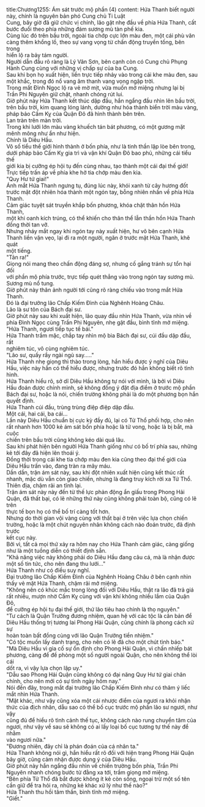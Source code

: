 title:Chương1255: Ám sát trước mộ phần (4)
content:
Hứa Thanh biết người này, chính là nguyên bản phó Cung chủ Ti Luật<br>Cung, bây giờ đã giữ chức vị chính, lão gật nhẹ đầu về phía Hứa Thanh, cất<br>bước đuổi theo phía những đám sương mù tàn phế kia.<br>Cùng lúc đó trên bầu trời, ngoài tia chớp cực lớn màu đen, một cái phù văn<br>càng thêm khổng lồ, theo sự vang vọng từ chấn động truyền tống, bên trong<br>hiển lộ ra bảy tám người.<br>Người dẫn đầu rõ ràng là Lý Vân Sơn, bên cạnh còn có Cung chủ Phụng<br>Hành Cung cùng với những vị chấp sự của ba Cung.<br>Sau khi bọn họ xuất hiện, liền trực tiếp nhảy vào trong cái khe màu đen, sau<br>một khắc, trong đó nổ vang âm thanh vang vọng ngập trời.<br>Trong mắt Đình Ngọc lộ ra vẻ mờ mịt, vừa muốn mở miệng nhưng lại bị<br>Trần Phi Nguyên giữ chặt, nhanh chóng rút lui.<br>Giờ phút này Hứa Thanh kết thúc dập đầu, hắn ngẩng đầu nhìn lên bầu trời,<br>trên bầu trời, kim quang lóng lánh, dường như hóa thành biển trời màu vàng,<br>pháp bảo Cấm Kỵ của Quận Đô đã hình thành bên trên.<br>Lan tràn trên màn trời.<br>Trong khi lưới lớn màu vàng khuếch tán bát phương, có một gương mặt<br>mênh mông như ẩn như hiện.<br>Chính là Diêu Hầu.<br>Vô số tiểu thế giới hình thành ở bốn phía, như là tinh thần lập lòe bên trong,<br>dưới pháp bảo Cấm Kỵ gia trì và vận khí Quận Đô bao phủ, những cái tiểu thế<br>giới kia bị cưỡng ép hội tụ đến cùng nhau, tạo thành một cái đại thế giới!<br>Trực tiếp trấn áp về phía khe hở tia chớp màu đen kia.<br>"Quy Hư tứ giai!"<br>Ánh mắt Hứa Thanh ngưng tụ, đúng lúc này, khói xanh từ cây hương đốt<br>trước mặt đột nhiên hóa thành một ngón tay, bỗng nhiên nhấn về phía Hứa<br>Thanh.<br>Cảm giác tuyệt sát truyền khắp bốn phương, khóa chặt thân hồn Hứa Thanh,<br>một khi oanh kích trúng, có thể khiến cho thân thể lẫn thần hồn Hứa Thanh<br>đồng thời tan vỡ.<br>Nhưng nháy mắt ngay khi ngón tay này xuất hiện, hư vô bên cạnh Hứa<br>Thanh liền vặn vẹo, lại đi ra một người, ngăn ở trước mặt Hứa Thanh, khẽ quát<br>một tiếng.<br>"Tản ra!"<br>Giọng nói mang theo chấn động đáng sợ, nhưng cố gắng tránh sự tổn hại đối<br>với phần mộ phía trước, trực tiếp quét thẳng vào trong ngón tay sương mù.<br>Sương mù nổ tung.<br>Giờ phút này thân ảnh người tới cũng rõ ràng chiếu vào trong mắt Hứa<br>Thanh.<br>Đó là đại trưởng lão Chấp Kiếm Đình của Nghênh Hoàng Châu.<br>Lão là sư tôn của Bách đại sư.<br>Giờ phút này sau khi xuất hiện, lão quay đầu nhìn Hứa Thanh, vừa nhìn về<br>phía Đình Ngọc cùng Trần Phi Nguyên, nhẹ gật đầu, bình tĩnh mở miệng.<br>"Hứa Thanh, ngươi tiếp tục tế bái."<br>Hứa Thanh trầm mặc, chắp tay nhìn mộ bia Bách đại sư, cúi đầu dập đầu, rất<br>nghiêm túc, vô cùng nghiêm túc.<br>"Lão sư, quấy rầy ngài ngủ say....."<br>Hứa Thanh nhẹ giọng thì thào trong lòng, hắn hiểu được ý nghĩ của Diêu<br>Hầu, việc này hắn có thể hiểu được, nhưng trước đó hắn không biết rõ tình hình.<br>Hứa Thanh hiểu rõ, sở dĩ Diêu Hầu không tự nói với mình, là bởi vì Diêu<br>Hầu đoán được chính mình, sẽ không đồng ý đặt địa điểm ở trước mộ phần<br>Bách đại sư, hoặc là nói, chiến trường không phải là do một phương bọn hắn<br>quyết định.<br>Hứa Thanh cúi đầu, trùng trùng điệp điệp dập đầu.<br>Một cái, hai cái, ba cái...<br>Lần này Diêu Hầu chuẩn bị cực kỳ đầy đủ, lại có Tử Thổ phối hợp, cho nên<br>rất nhanh hơn 1000 kẻ ám sát bốn phía hoặc là tử vong, hoặc là bị bắt, mà cuộc<br>chiến trên bầu trời cũng không kéo dài quá lâu.<br>Sau khi phát hiện bên người Hứa Thanh giống như có bố trí phía sau, những<br>kẻ tới đây đã hiện lên thoái ý.<br>Đồng thời trong cái khe tia chớp màu đen kia cũng theo đại thế giới của<br>Diêu Hầu trấn vào, đang tràn ra mây máu.<br>Dần dần, trận ám sát này, sau khi đột nhiên xuất hiện cũng kết thúc rất<br>nhanh, mặc dù vẫn còn giao chiến, nhưng là đang truy kích rời xa Tử Thổ.<br>Thiên địa, chậm rãi an tĩnh lại.<br>Trận ám sát này này đến từ thế lực phản động ẩn giấu trong Phong Hải<br>Quận, đã thất bại, có lẽ những thứ này cũng không phải toàn bộ, cũng có lẽ trên<br>thực tế bọn họ có thể bố trí càng tốt hơn.<br>Nhưng do thời gian vội vàng cùng với thất bại ở trên việc lựa chọn chiến<br>trường, hoặc là một chút nguyên nhân không cách nào đoán trước, đã định trước<br>kết cục này.<br>Bởi vì, tất cả mọi thứ xảy ra hôm nay cho Hứa Thanh cảm giác, càng giống<br>như là một tuồng diễn có thiết định sẵn.<br>"Khả năng việc này không phải do Diêu Hầu đang câu cá, mà là nhận được<br>một số tin tức, cho nên đang thu lưới..."<br>Hứa Thanh như có điều suy nghĩ.<br>Đại trưởng lão Chấp Kiếm Đình của Nghênh Hoàng Châu ở bên cạnh nhìn<br>thấy vẻ mặt Hứa Thanh, chậm rãi mở miệng.<br>"Không nên có khúc mắc trong lòng đối với Diêu Hầu, thật ra lão đã trả giá<br>rất nhiều, mượn nhờ Cấm Kỵ cùng với vận khí không nhiều lắm của Quận Đô,<br>để cưỡng ép hội tụ đại thế giới, thứ lão tiêu hao chính là thọ nguyên."<br>"Tư cách là Quận Trưởng đương nhiệm, quan hệ với các tộc là căn bản để<br>Diêu Hầu thống trị tương lai Phong Hải Quận, cũng chính là phong cách xử sự<br>hoàn toàn bất đồng cùng với lão Quận Trưởng tiền nhiệm."<br>"Có tộc muốn lấy danh trạng, cho nên có lẽ đã cho một chút tình báo."<br>"Mà Diêu Hầu vì gia cố sự ổn định cho Phong Hải Quận, vì chấn nhiếp bát<br>phương, càng để đề phòng một số người ngoài Quận, cho nên không thể lòi cái<br>dốt ra, vì vậy lựa chọn lập uy."<br>"Dẫu sao Phong Hải Quận cũng không có đại năng Quy Hư tứ giai chân<br>chính, cho nên mới có sự tình ngày hôm nay."<br>Nói đến đây, trong mắt đại trưởng lão Chấp Kiếm Đình như có thâm ý liếc<br>mắt nhìn Hứa Thanh.<br>"Mặt khác, như vậy cũng xóa một cái nhược điểm của ngươi ra khỏi nhận<br>thức của địch nhân, dẫu sao có thể bố cục trước mộ phần lão sư ngươi, như vậy<br>cũng đủ để hiểu rõ tình cảnh thế tục, không cách nào rung chuyển tâm của<br>ngươi, như vậy về sau sẽ không có ai lấy loại bố cục tương tự thế này để nhằm<br>vào ngươi nữa."<br>"Đương nhiên, đây chỉ là phán đoán của cá nhân ta."<br>Hứa Thanh không nói gì, hắn hiểu rất rõ đối với hiện trạng Phong Hải Quận<br>bây giờ, cũng cảm nhận được dụng ý của Diêu Hầu.<br>Giờ phút này hắn ngẩng đầu nhìn về chiến trường bốn phía, Trần Phi<br>Nguyên nhanh chóng bước từ đằng xa tới, trầm giọng mở miệng.<br>"Bên phía Tử Thổ đã bắt được không ít kẻ còn sống, ngoại trừ một số tên<br>cần giữ để tra hỏi ra, những kẻ khác xử lý như thế nào?"<br>Hứa Thanh thu hồi tâm thần, bình tĩnh mở miệng.<br>"Giết."